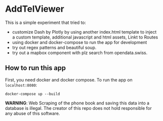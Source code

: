 # AddTelViewer

This is a simple experiment that tried to:

- customize Dash by Plotly by using another index.html template to inject a custom template, additional
javascript and html assets, Linkt to Routes
- using docker and docker-compose to run the app for development
- try out regex patterns and beautiful soup.
- try out a mapbox component with plz search from opendata.swiss.

## How to run this app

First, you need docker and docker compose. To run the app on `localhost:8080`:

    docker-compose up --build

**WARNING**: Web Scraping of the phone book and saving this data into a database is illegal. The creator of
this repo does not hold responsible for any abuse of this software.
